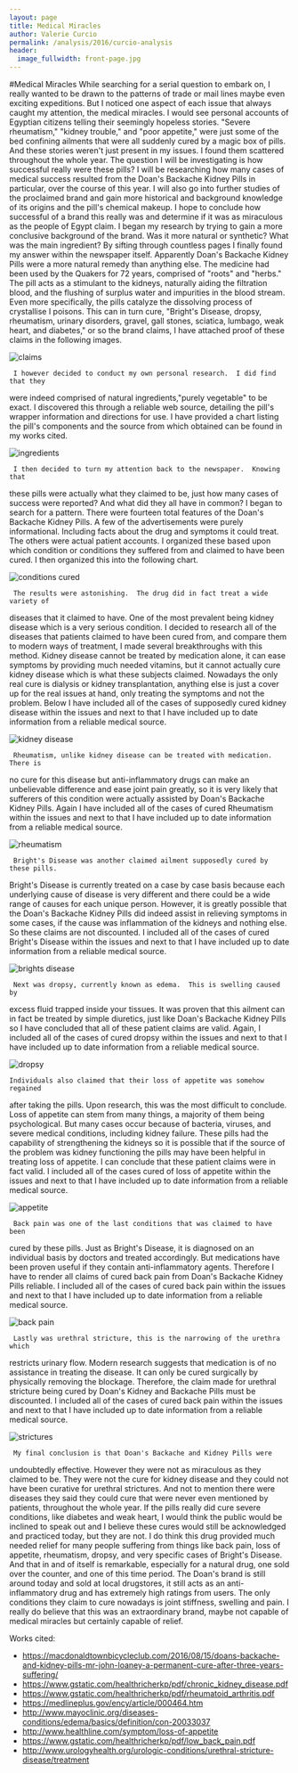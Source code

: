```yaml
---
layout: page
title: Medical Miracles
author: Valerie Curcio
permalink: /analysis/2016/curcio-analysis
header:
  image_fullwidth: front-page.jpg
---
```

#Medical Miracles
     While searching for a serial question to embark on, I really wanted to be drawn
to the patterns of trade or mail lines maybe even exciting expeditions.  But
I noticed one aspect of each issue that always caught my attention, the medical
miracles.  I would see personal accounts of Egyptian citizens telling their
seemingly hopeless stories.  "Severe rheumatism," "kidney trouble," and "poor
appetite," were just some of the bed confining ailments that were all suddenly
cured by a magic box of pills.  And these stories weren't just present in my issues.
I found them scattered throughout the whole year.  The question I will be
investigating is how successful really were these pills? I will be
researching how many cases of medical success resulted from the Doan's Backache
Kidney Pills in particular, over the course of this year.  I will also go into
further studies of the proclaimed brand and gain more historical and background
knowledge of its origins and the pill's chemical makeup.  I hope to conclude
how successful of a brand this really was and determine if it was as miraculous
as the people of Egypt claim.
     I began my research by trying to gain a more conclusive background of the
brand.  Was it more natural or synthetic? What was the main ingredient? By
sifting through countless pages I finally found my answer within the newspaper
itself.   Apparently Doan's Backache Kidney Pills were a more natural remedy
than anything else.  The medicine had been used by the Quakers for 72 years,
comprised of "roots" and "herbs."  The pill acts as a stimulant to the kidneys,
naturally aiding the filtration blood, and the flushing of surplus water and
impurities in the blood stream.  Even more specifically, the pills catalyze the
dissolving process of crystallise I poisons.  This can in turn cure, "Bright's
Disease, dropsy, rheumatism, urinary disorders, gravel, gall stones, sciatica,
lumbago, weak heart, and diabetes," or so the brand claims, I have attached proof
of these claims in the following images.

![claims](https://github.com/dig-eg-gaz/dig-eg-gaz.github.io/blob/master/images/analysis-images/curcio-claims.png?raw=true)

     I however decided to conduct my own personal research.  I did find that they
were indeed comprised of natural ingredients,"purely vegetable" to be exact.  I
discovered this through a reliable web source, detailing the pill's wrapper
information and directions for use.  I have provided a chart listing the
pill's components and the source from which obtained can be found in my works
cited.

![ingredients](https://github.com/dig-eg-gaz/dig-eg-gaz.github.io/blob/master/images/analysis-images/curcio-ingredients.png?raw=true)

     I then decided to turn my attention back to the newspaper.  Knowing that
these pills were actually what they claimed to be, just how many cases of success
were reported?  And what did they all have in common?  I began to search for a
pattern.  There were fourteen total features of the Doan's Backache Kidney Pills.
A few of the advertisements were purely informational.  Including facts about the
drug and symptoms it could treat.  The others were actual patient accounts.  I
organized these based upon which condition or conditions they suffered from and
claimed to have  been cured.  I then organized this into the following chart.

![conditions cured](https://github.com/dig-eg-gaz/dig-eg-gaz.github.io/blob/master/images/analysis-images/curcio-conditions-cured.png?raw=true)

     The results were astonishing.  The drug did in fact treat a wide variety of
diseases that it claimed to have.  One of the most prevalent being kidney disease
which is a very serious condition.  I decided to research all of the diseases
that patients claimed to have been cured from, and compare them to modern ways of
treatment, I made several breakthroughs with this method.
     Kidney disease cannot be treated by medication alone, it can ease symptoms
by providing much needed vitamins, but it cannot actually cure kidney disease
which is what these subjects claimed.  Nowadays the only real cure is dialysis or
kidney transplantation, anything else is just a cover up for the real issues at hand,
only treating the symptoms and not the problem.  Below I have included all of the
cases of supposedly cured kidney disease within the issues and next to that I have
included up to date information from a reliable medical source.

![kidney disease](https://github.com/dig-eg-gaz/dig-eg-gaz.github.io/blob/master/images/analysis-images/curcio-kidney-disease.png?raw=true)

     Rheumatism, unlike kidney disease can be treated with medication.  There is
no cure for this disease but anti-inflammatory drugs can make an unbelievable
difference and ease joint pain greatly, so it is very likely that sufferers of
this condition were actually assisted by Doan's Backache Kidney Pills.  Again I
have included all of the cases of cured Rheumatism within the issues and next to
that I have included up to date information from a reliable medical source.

![rheumatism](https://github.com/dig-eg-gaz/dig-eg-gaz.github.io/blob/master/images/analysis-images/curcio-rheumatism.png?raw=true)

     Bright's Disease was another claimed ailment supposedly cured by these pills.
Bright's Disease is currently treated on a case by case basis because each
underlying cause of disease is very different and there could be a wide range of
causes for each unique person.  However, it is greatly possible that the Doan's
Backache Kidney Pills did indeed assist in relieving symptoms in some cases,
if the cause was inflammation of the kidneys and nothing else.  So these claims
are not discounted.  I included all of the cases of cured Bright's Disease within
the issues and next to that I have included up to date information from a
reliable medical source.

![brights disease](https://github.com/dig-eg-gaz/dig-eg-gaz.github.io/blob/master/images/analysis-images/curcio-brights-disease.png?raw=true)

     Next was dropsy, currently known as edema.  This is swelling caused by
excess fluid trapped inside your tissues.  It was proven that this ailment can
in fact be treated by simple diuretics, just like Doan's Backache Kidney Pills
so I have concluded that all of these patient claims are valid.  Again, I
included all of the cases of cured dropsy within the issues and next to that I
have included up to date information from a reliable medical source.

![dropsy](https://github.com/dig-eg-gaz/dig-eg-gaz.github.io/blob/master/images/analysis-images/curcio-dropsy.png?raw=true)

    Individuals also claimed that their loss of appetite was somehow regained
after taking the pills.  Upon research, this was the most difficult to conclude.
Loss of appetite can stem from many things, a majority of them being
psychological.  But many cases occur because of bacteria, viruses, and severe
medical conditions, including kidney failure.  These pills had the capability of
strengthening the kidneys so it is possible that if the source of the problem
was kidney functioning the pills may have been helpful in treating loss of
appetite.  I can conclude that these patient claims were in fact valid.  I
included all of the cases cured of loss of appetite within the issues and next to
that I have included up to date information from a reliable medical source.

![appetite](https://github.com/dig-eg-gaz/dig-eg-gaz.github.io/blob/master/images/analysis-images/curcio-appetite.png?raw=true)

     Back pain was one of the last conditions that was claimed to have been
cured by these pills.  Just as Bright's Disease, it is diagnosed on an
individual basis by doctors and treated accordingly.  But medications have been
proven useful if they contain anti-inflammatory agents.  Therefore I have to
render all claims of cured back pain from Doan's Backache Kidney Pills reliable.
I included all of the cases of cured back pain within the issues and next to that I
have included up to date information from a reliable medical source.

![back pain](https://github.com/dig-eg-gaz/dig-eg-gaz.github.io/blob/master/images/analysis-images/curcio-back-pain.png?raw=true)

     Lastly was urethral stricture, this is the narrowing of the urethra which
restricts urinary flow.  Modern research suggests that medication is of no
assistance in treating the disease.  It can only be cured surgically by physically
removing the blockage.  Therefore, the claim made for urethral stricture being
cured by Doan's Kidney and Backache Pills must be discounted.  I included all of
the cases of cured back pain within the issues and next to that I have included
up to date information from a reliable medical source.

![strictures](https://github.com/dig-eg-gaz/dig-eg-gaz.github.io/blob/master/images/analysis-images/curcio-strictures.png?raw=true)

     My final conclusion is that Doan's Backache and Kidney Pills were
undoubtedly effective.  However they were not as miraculous as they claimed to be.
They were not the cure for kidney disease and they could not have been curative
for urethral strictures.  And not to mention there were diseases they said they
could cure that were never even mentioned by patients, throughout the whole year.
If the pills really did cure severe conditions, like diabetes and weak heart, I
would think the public would be inclined to speak out and I believe these cures
would still be acknowledged and practiced today, but they are not.  I do think
this drug provided much needed relief for many people suffering from things like
back pain, loss of appetite, rheumatism, dropsy, and very specific cases of
Bright's Disease.  And that in and of itself is remarkable, especially for a natural
drug, one sold over the counter, and one of this time period.  The Doan's brand
is still around today and sold at local drugstores, it still acts as an anti-
inflammatory drug and has extremely high ratings from users.  The only conditions
they claim to cure nowadays is joint stiffness, swelling and pain.  I really do
believe that this was an extraordinary brand, maybe not capable of medical
miracles but certainly capable of relief.

Works cited:
- https://macdonaldtownbicycleclub.com/2016/08/15/doans-backache-and-kidney-pills-mr-john-loaney-a-permanent-cure-after-three-years-suffering/
- https://www.gstatic.com/healthricherkp/pdf/chronic_kidney_disease.pdf
- https://www.gstatic.com/healthricherkp/pdf/rheumatoid_arthritis.pdf
- https://medlineplus.gov/ency/article/000464.htm
- http://www.mayoclinic.org/diseases-conditions/edema/basics/definition/con-20033037
- http://www.healthline.com/symptom/loss-of-appetite
- https://www.gstatic.com/healthricherkp/pdf/low_back_pain.pdf
- http://www.urologyhealth.org/urologic-conditions/urethral-stricture-disease/treatment
